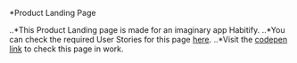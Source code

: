*Product Landing Page

..*This Product Landing page is made for an imaginary app Habitify.
..*You can check the required User Stories for this page [here](https://www.freecodecamp.org/learn/responsive-web-design/responsive-web-design-projects/build-a-product-landing-page).
..*Visit the [codepen link](https://codepen.io/amankr1619/pen/KKVMwGp) to check this page in work.
